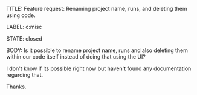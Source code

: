 TITLE:
Feature request: Renaming project name, runs, and deleting them using code.

LABEL:
c:misc

STATE:
closed

BODY:
Is it possible to rename project name, runs and also deleting them within our code itself instead of doing that using the UI?

I don't know if its possible right now but haven't found any documentation regarding that.

Thanks.

